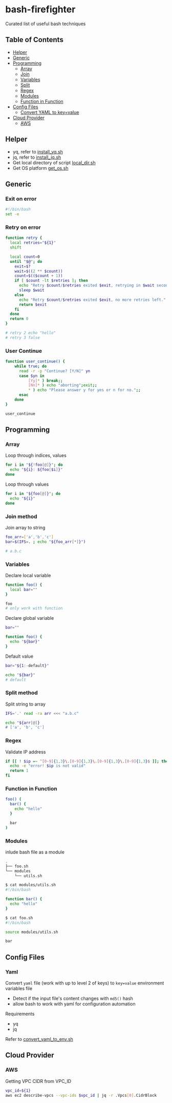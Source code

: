 # bash-firefighter

Curated list of useful bash techniques

## Table of Contents

- [Helper](#user-content-helper)
- [Generic](#user-content-generic)
- [Programming](#user-content-programming)
  - [Array](#user-content-array)
  - [Join](#user-content-join-method)
  - [Variables](#user-content-variables)
  - [Split](#user-content-split-method)
  - [Regex](#user-content-regex)
  - [Modules](#user-content-modules)
  - [Function in Function](#user-content-function-in-function)
- [Config Files](#user-content-config-files)
  - [Convert YAML to key=value](#user-content-yaml)
- [Cloud Provider](#user-content-cloud-provider)
  - [AWS](#user-content-aws)

## <a name="user-content-helper"></a>Helper

- yq, refer to [install_yq.sh](./scripts/install_yq.sh)
- jq, refer to [install_jq.sh](./scripts/install_jq.sh)
- Get local directory of script [local_dir.sh](./scripts/local_dir.sh)
- Get OS platform [get_os.sh](./scripts/get_os.sh)

## <a name="user-content-generic"></a>Generic

### <a name="user-content-exit-on-error"></a>Exit on error

```sh
#!/bin/bash
set -e
```

### <a name="user-content-retry-on-error"></a>Retry on error

```sh
function retry {
  local retries="${1}"
  shift

  local count=0
  until "$@"; do
    exit=$?
    wait=$((2 ** $count))
    count=$(($count + 1))
    if [ $count -lt $retries ]; then
      echo "Retry $count/$retries exited $exit, retrying in $wait seconds..."
      sleep $wait
    else
      echo "Retry $count/$retries exited $exit, no more retries left."
      return $exit
    fi
  done
  return 0
}

# retry 2 echo "hello"
# retry 3 false
```

### <a name="user-content-user-continue"></a>User Continue

```sh
function user_continue() {
    while true; do
      read -r -p "Continue? [Y/N]" yn
      case $yn in
          [Yy]* ) break;;
          [Nn]* ) echo "aborting";exit;;
          * ) echo "Please answer y for yes or n for no.";;
      esac
    done
}

user_continue
```

## <a name="user-content-programming"></a>Programming

### <a name="user-content-array"></a>Array

Loop through indices, values

```sh
for i in "${!foo[@]}"; do
  echo "${i}: ${foo[$i]}"
done
```

Loop through values

```sh
for i in "${foo[@]}"; do
  echo "${i}"
done
```

### <a name="user-content-join-method"></a>Join method

Join array to string

```sh
foo_arr=['a','b','c']
bar=$(IFS=. ; echo "${foo_arr[*]}")

# a.b.c
```

### <a name="user-content-variables"></a>Variables

Declare local variable

```sh
function foo() {
  local bar=""
}

foo
# only work with function
```

Declare global variable

```sh
bar=""

function foo() {
  echo "${bar}"
}
```

Default value

```sh
bar="${1:-default}"

echo "${bar}"
# default
```

### <a name="user-content-split-method"></a>Split method

Split string to array

```sh
IFS='.' read -ra arr <<< "a.b.c"

echo "${arr[@]}
# ['a', 'b', 'c']
```

### <a name="user-content-regex"></a>Regex

Validate IP address

```sh
if [[ ! $ip =~ ^[0-9]{1,3}\.[0-9]{1,3}\.[0-9]{1,3}\.[0-9]{1,3}$ ]]; then
  echo -e "error! $ip is not valid"
  return 1
fi
```

### <a name="user-content-function-in-function"></a>Function in Function

```sh
foo() (
  bar() {
    echo "hello"
  }

  bar
)
```

### <a name="user-content-modules"></a>Modules

inlude bash file as a module

```sh
.
├── foo.sh
└── modules
    └── utils.sh

$ cat modules/utils.sh
#!/bin/bash

function bar() {
  echo "hello"
}

$ cat foo.sh
#!/bin/bash

source modules/utils.sh

bar

```

## <a name="user-content-config-files"></a>Config Files

### <a name="user-content-yaml"></a>Yaml

Convert `yaml` file (work with up to level 2 of keys) to `key=value` environment variables file

- Detect if the input file's content changes with `md5()` hash
- allow bash to work with yaml for configuration automation

Requirements

- yq
- jq

Refer to [convert_yaml_to_env.sh](./scripts/convert_yaml_to_env.sh)

## <a name="user-content-cloud-provider"></a>Cloud Provider

### <a name="user-content-aws"></a>AWS

Getting VPC CIDR from VPC_ID

```sh
vpc_id=${1}
aws ec2 describe-vpcs --vpc-ids $vpc_id | jq -r .Vpcs[0].CidrBlock
```
